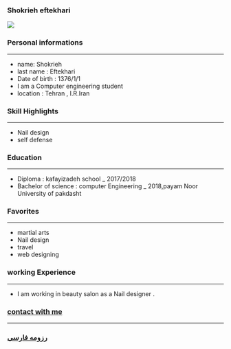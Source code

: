 
### Shokrieh eftekhari
<a href="http://yekupload.ir/be166d43ac12dfed/photo.png" target="_blank" title="دانلود از یک آپلود"><img src="http://s3.yekupload.ir/plugins/imageviewer/site/thumb.php?s=be166d43ac12dfed&/photo.png"/></a>

### Personal informations

---
+ name: Shokrieh
+ last name : Eftekhari
+ Date of birth : 1376/1/1
+ I am a Computer engineering student
+ location : Tehran , I.R.Iran


### Skill Highlights

---
+ Nail design
+ self defense

### Education

---
+ Diploma : kafayizadeh school
_ 2017/2018
+ Bachelor of science : computer Engineering
_ 2018,payam Noor University of pakdasht 

### Favorites

---
+ martial arts
+ Nail design
+ travel 
+ web designing

### working Experience

---
+ I am working in beauty salon as a Nail designer .

### [contact with me](shokofeeftekhari0721@gmail.com)


--- 
### [رزومه فارسی](resume-fa.md)
